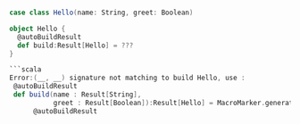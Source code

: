 


```scala

case class Hello(name: String, greet: Boolean)

object Hello {
  @autoBuildResult
  def build:Result[Hello] = ???
}

```scala
Error:(__, __) signature not matching to build Hello, use : 
 @autoBuildResult
 def build(name : Result[String],
           greet : Result[Boolean]):Result[Hello] = MacroMarker.generated_applicative
      @autoBuildResult
```